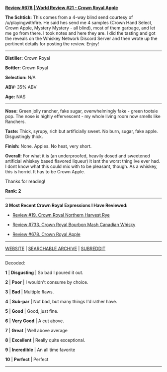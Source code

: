
[**Review #678 | World Review #21 - Crown Royal Apple**]( https://t8ke.review/review-678-blind-in-the-dump-miniseries-crown-royal-apple/)

**The Schtick:** This comes from a 4-way blind send courtesy of /u/playingwithfire. He said hes send me 4 samples (Crown Hand Select, Crown Apple, Mystery Mystery - all blind), most of them garbage, and let me go from there. I took notes and here they are. I did the tasting and got the reveals on the Whiskey Network Discord Server and then wrote up the pertinent details for posting the review. Enjoy! 

-----

**Distiller:** Crown Royal

**Bottler:** Crown Royal

**Selection:** N/A

**ABV:**  35% ABV

**Age:** NAS 

-----

**Nose:**  Green jolly rancher, fake sugar, overwhelmingly fake - green tootsie pop. The nose is highly effervescent - my whole living room now smells like Ranchers. 

**Taste:** Thick, syrupy, rich but artificially sweet. No burn, sugar, fake apple. Disgustingly thick.

**Finish:** None. Apples. No heat, very short. 

**Overall:** For what it is (an underproofed, heavily dosed and sweetened artificial whiskey based flavored liqueur) it isnt the worst thing Ive ever had. I dont know what this could mix with to be pleasant, though. As a whiskey, this is horrid. It has to be Crown Apple. 

Thanks for reading!

**Rank: 2**

----- 

**3 Most Recent Crown Royal Expressions I Have Reviewed:** 

- [Review #19. Crown Royal Northern Harvest Rye]( https://t8ke.review/review-19-crown-royal-northern-harvest-rye/) 

- [Review #733. Crown Royal Bourbon Mash Canadian Whisky]( https://t8ke.review/review-733-crown-royal-blenders-series-bourbon-mash/) 

- [Review #678. Crown Royal Apple]( https://t8ke.review/review-678-blind-in-the-dump-miniseries-crown-royal-apple/) 

-----

[WEBSITE](https://t8ke.review) | [SEARCHABLE ARCHIVE](https://t8ke.review/review-archive/) | [SUBREDDIT](https://reddit.com/r/t8kereviews)

-----

Decoded:

**1** | **Disgusting** | So bad I poured it out.

**2** | **Poor** | I wouldn't consume by choice.

**3** | **Bad** | Multiple flaws.

**4** | **Sub-par** | Not bad, but many things I'd rather have.

**5** | **Good** | Good, just fine.

**6** | **Very Good** | A cut above.

**7** | **Great** | Well above average

**8** | **Excellent** | Really quite exceptional.

**9** | **Incredible** | An all time favorite

**10** | **Perfect** | Perfect

----

